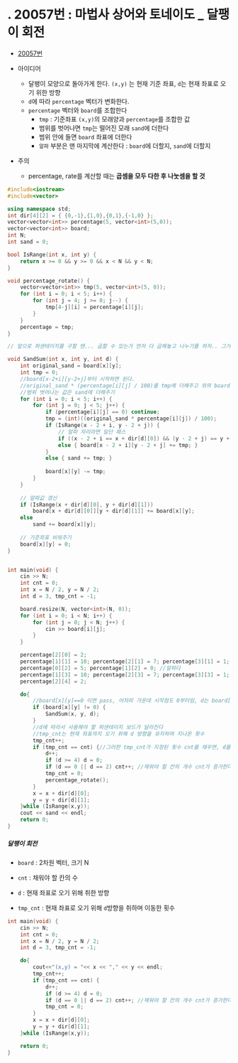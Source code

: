 # . 20057번 : 마법사 상어와 토네이도 _ 달팽이 회전

- [20057번](https://www.acmicpc.net/problem/20057)



- 아이디어
  - 달팽이 모양으로 돌아가게 한다. `(x,y)` 는 현재 기준 좌표, `d`는 현재 좌표로 오기 위한 방향
  - `d`에 따라 `percentage` 벡터가 변화한다.
  - `percentage` 벡터와 `board`를 조합한다
    - `tmp` : 기준좌표 `(x,y)`의 모래양과 `percentage`를 조합한 값
    - 범위를 벗어나면 `tmp`는 떨어진 모래 `sand`에 더한다
    - 범위 안에 들면 `board` 좌표에 더한다
    - `알파` 부분은 맨 마지막에 계산한다 : `board`에 더할지, `sand`에 더할지



- 주의
  - percentage, rate를 계산할 때는 **곱셈을 모두 다한 후 나눗셈을 할 것**



```c++
#include<iostream>
#include<vector>

using namespace std;
int dir[4][2] = { {0,-1},{1,0},{0,1},{-1,0} };
vector<vector<int>> percentage(5, vector<int>(5,0));
vector<vector<int>> board;
int N;
int sand = 0;

bool IsRange(int x, int y) {
	return x >= 0 && y >= 0 && x < N && y < N;
}

void percentage_rotate() {
	vector<vector<int>> tmp(5, vector<int>(5, 0));
	for (int i = 0; i < 5; i++) {
		for (int j = 4; j >= 0; j--) {
			tmp[4-j][i] = percentage[i][j];
		}
	}
	percentage = tmp;
}

// 앞으로 퍼센테이지를 구할 땐... 곱할 수 있는거 먼저 다 곱해놓고 나누기를 하자.. 그거 안해서 전부 0으로 들어가서 그랬당...

void SandSum(int x, int y, int d) {
	int original_sand = board[x][y];
	int tmp = 0;
	//board[x-2+i][y-2+j]부터 시작하면 된다.
	//original_sand * (percentage[i][j] / 100)를 tmp에 더해주고 위의 board 좌표에다가 더해주면 된다
	//범위 벗어나는 값은 sand에 더해주기
	for (int i = 0; i < 5; i++) {
		for (int j = 0; j < 5; j++) {
			if (percentage[i][j] == 0) continue;
			tmp = (int)((original_sand * percentage[i][j]) / 100);
			if (IsRange(x - 2 + i, y - 2 + j)) {
				// 알파 자리라면 일단 패스
				if ((x - 2 + i == x + dir[d][0]) && (y - 2 + j) == y + dir[d][1]) continue;
				else { board[x - 2 + i][y - 2 + j] += tmp; }
			}
			else { sand += tmp; }
            
			board[x][y] -= tmp;
		}
	}
    
    // 알파값 갱신
	if (IsRange(x + dir[d][0], y + dir[d][1]))
		board[x + dir[d][0]][y + dir[d][1]] += board[x][y];
	else
		sand += board[x][y];
    
    // 기준좌표 비워주기
	board[x][y] = 0;
}


int main(void) {
	cin >> N;
	int cnt = 0;
	int x = N / 2, y = N / 2;
	int d = 3, tmp_cnt = -1;

	board.resize(N, vector<int>(N, 0));
	for (int i = 0; i < N; i++) {
		for (int j = 0; j < N; j++) {
			cin >> board[i][j];
		}
	}

	percentage[2][0] = 2;
	percentage[1][1] = 10; percentage[2][1] = 7; percentage[3][1] = 1;
	percentage[0][2] = 5; percentage[1][2] = 0; //알파다
	percentage[1][3] = 10; percentage[2][3] = 7; percentage[3][3] = 1;
	percentage[2][4] = 2;

	do{
		//board[x][y]==0 이면 pass, 어차피 가운데 시작점도 0부터임, d는 board[x][y]에 오기 위해 취했던 방향
		if (board[x][y] != 0) {
			SandSum(x, y, d);
		}
		//d에 따라서 사용해야 할 퍼센테이지 보드가 달라진다
		//tmp_cnt는 현재 좌표까지 오기 위해 d 방향을 유지하며 지나온 횟수
		tmp_cnt++;
		if (tmp_cnt == cnt) {//그러한 tmp_cnt가 지정된 횟수 cnt를 채우면, d를 바꾸고, 방향이 바뀌었으니 tmp_cnt=0 해준다. cnt의 갱신이 필요한 경우도 갱신.
			d++;
			if (d >= 4) d = 0;
			if (d == 0 || d == 2) cnt++; //채워야 할 칸의 개수 cnt가 증가한다.
			tmp_cnt = 0;
			percentage_rotate();
		}
		x = x + dir[d][0];
		y = y + dir[d][1];
	}while (IsRange(x,y));
	cout << sand << endl;
	return 0;
}
```





##### 달팽이 회전

- `board` : 2차원 벡터, 크기 N

- `cnt` : 채워야 할 칸의 수
- `d` : 현재 좌표로 오기 위해 취한 방향
- `tmp_cnt` : 현재 좌표로 오기 위해 `d`방향을 취하며 이동한 횟수

```c++
int main(void) {
	cin >> N;
	int cnt = 0;
	int x = N / 2, y = N / 2;
	int d = 3, tmp_cnt = -1;

	do{
		cout<<"(x,y) = "<< x << "," << y << endl;
		tmp_cnt++;
		if (tmp_cnt == cnt) {
			d++;
			if (d >= 4) d = 0;
			if (d == 0 || d == 2) cnt++; //채워야 할 칸의 개수 cnt가 증가한다.
			tmp_cnt = 0;
		}
		x = x + dir[d][0];
		y = y + dir[d][1];
	}while (IsRange(x,y));

	return 0;
}
```

